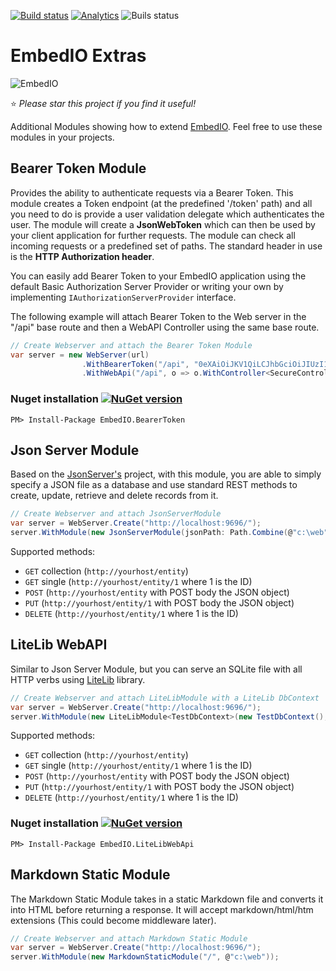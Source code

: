 [![Build status](https://ci.appveyor.com/api/projects/status/70runy7vrgix31j5?svg=true)](https://ci.appveyor.com/project/geoperez/embedio-extras)
[![Analytics](https://ga-beacon.appspot.com/UA-8535255-2/unosquare/embedio-extras/)](https://github.com/igrigorik/ga-beacon)
![Buils status](https://github.com/unosquare/embedio-extras/workflows/.NET%20Core%20CI/badge.svg)
 
# EmbedIO Extras

![EmbedIO](https://raw.githubusercontent.com/unosquare/embedio/master/images/embedio.png)

:star: *Please star this project if you find it useful!*

Additional Modules showing how to extend [EmbedIO](https://github.com/unosquare/embedio). Feel free to use these modules in your projects.

## Bearer Token Module

Provides the ability to authenticate requests via a Bearer Token. This module creates a Token endpoint (at the predefined '/token' path) and all you need to do is provide a user validation delegate which authenticates the user. The module will create a **JsonWebToken** which can then be used by your client application for further requests. The module can check all incoming requests or a predefined set of paths. The standard header in use is the **HTTP Authorization header**.

You can easily add Bearer Token to your EmbedIO application using the default Basic Authorization Server Provider or writing your own by implementing `IAuthorizationServerProvider` interface.

The following example will attach Bearer Token to the Web server in the "/api" base route and then a WebAPI Controller using the same base route.

```csharp
// Create Webserver and attach the Bearer Token Module
var server = new WebServer(url)
                .WithBearerToken("/api", "0eXAiOiJKV1QiLCJhbGciOiJIUzI1NiJ9eyJjbGF")
                .WithWebApi("/api", o => o.WithController<SecureController>());
```

### Nuget installation [![NuGet version](https://badge.fury.io/nu/EmbedIO.BearerToken.svg)](http://badge.fury.io/nu/EmbedIO.BearerToken)

```
PM> Install-Package EmbedIO.BearerToken
```

## Json Server Module

Based on the [JsonServer's](https://github.com/typicode/json-server) project, with this module, you are able to simply specify a 
JSON file as a database and use standard REST methods to create, update, retrieve and delete records from it. 

```csharp
// Create Webserver and attach JsonServerModule
var server = WebServer.Create("http://localhost:9696/");
server.WithModule(new JsonServerModule(jsonPath: Path.Combine(@"c:\web", "database.json")));
```

Supported methods: 

* `GET` collection (`http://yourhost/entity`) 
* `GET` single (`http://yourhost/entity/1` where 1 is the ID)
* `POST` (`http://yourhost/entity` with POST body the JSON object)
* `PUT` (`http://yourhost/entity/1` with POST body the JSON object)
* `DELETE` (`http://yourhost/entity/1` where 1 is the ID)

## LiteLib WebAPI

Similar to Json Server Module, but you can serve an SQLite file with all HTTP verbs using [LiteLib](https://github.com/unosquare/litelib) library.

```csharp
// Create Webserver and attach LiteLibModule with a LiteLib DbContext
var server = WebServer.Create("http://localhost:9696/");
server.WithModule(new LiteLibModule<TestDbContext>(new TestDbContext(), "/dbapi/"));
```

Supported methods: 

* `GET` collection (`http://yourhost/entity`) 
* `GET` single (`http://yourhost/entity/1` where 1 is the ID)
* `POST` (`http://yourhost/entity` with POST body the JSON object)
* `PUT` (`http://yourhost/entity/1` with POST body the JSON object)
* `DELETE` (`http://yourhost/entity/1` where 1 is the ID)


### Nuget installation [![NuGet version](https://badge.fury.io/nu/EmbedIO.LiteLibWebApi.svg)](https://badge.fury.io/nu/EmbedIO.LiteLibWebApi)

```
PM> Install-Package EmbedIO.LiteLibWebApi
```

## Markdown Static Module

The Markdown Static Module takes in a static Markdown file and converts it into HTML before returning a response. 
It will accept markdown/html/htm extensions (This could become middleware later).

```csharp
// Create Webserver and attach Markdown Static Module
var server = WebServer.Create("http://localhost:9696/");
server.WithModule(new MarkdownStaticModule("/", @"c:\web"));
```

